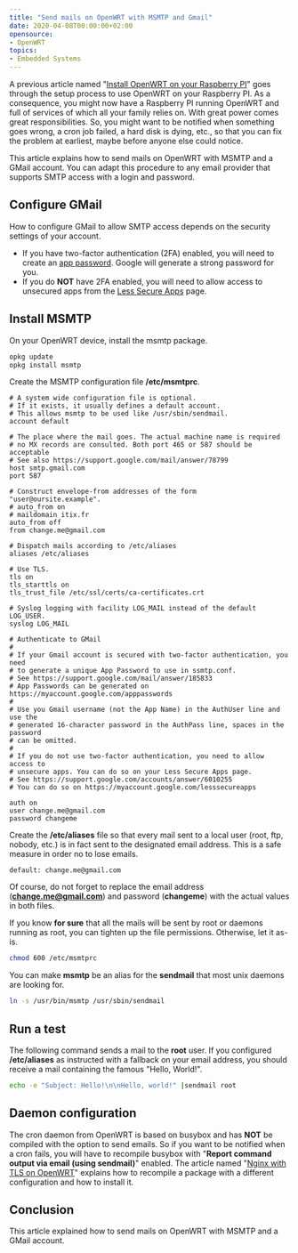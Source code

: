 ```yaml
---
title: "Send mails on OpenWRT with MSMTP and Gmail"
date: 2020-04-08T00:00:00+02:00
opensource:
- OpenWRT
topics:
- Embedded Systems
---
```


A previous article named "[Install OpenWRT on your Raspberry PI](../install-openwrt-raspberry-pi/)" goes through the setup process to use OpenWRT on your Raspberry PI.
As a consequence, you might now have a Raspberry PI running OpenWRT and full of services of which all your family relies on.
With great power comes great responsibilities.
So, you might want to be notified when something goes wrong, a cron job failed, a hard disk is dying, etc., so that you can fix the problem at earliest, maybe before anyone else could notice.

This article explains how to send mails on OpenWRT with MSMTP and a GMail account.
You can adapt this procedure to any email provider that supports SMTP access with a login and password.

## Configure GMail

How to configure GMail to allow SMTP access depends on the security settings of your account.

* If you have two-factor authentication (2FA) enabled, you will need to create an [app password](https://myaccount.google.com/apppasswords). Google will generate a strong password for you.
* If you do **NOT** have 2FA enabled, you will need to allow access to unsecured apps from the [Less Secure Apps](https://myaccount.google.com/lesssecureapps) page.

## Install MSMTP

On your OpenWRT device, install the msmtp package.

```sh
opkg update
opkg install msmtp
```

Create the MSMTP configuration file **/etc/msmtprc**.

```
# A system wide configuration file is optional.
# If it exists, it usually defines a default account.
# This allows msmtp to be used like /usr/sbin/sendmail.
account default

# The place where the mail goes. The actual machine name is required
# no MX records are consulted. Both port 465 or 587 should be acceptable
# See also https://support.google.com/mail/answer/78799
host smtp.gmail.com
port 587

# Construct envelope-from addresses of the form "user@oursite.example".
# auto_from on
# maildomain itix.fr
auto_from off
from change.me@gmail.com

# Dispatch mails according to /etc/aliases
aliases /etc/aliases

# Use TLS.
tls on
tls_starttls on
tls_trust_file /etc/ssl/certs/ca-certificates.crt

# Syslog logging with facility LOG_MAIL instead of the default LOG_USER.
syslog LOG_MAIL

# Authenticate to GMail
#
# If your Gmail account is secured with two-factor authentication, you need
# to generate a unique App Password to use in ssmtp.conf.
# See https://support.google.com/mail/answer/185833
# App Passwords can be generated on https://myaccount.google.com/apppasswords
#
# Use you Gmail username (not the App Name) in the AuthUser line and use the
# generated 16-character password in the AuthPass line, spaces in the password
# can be omitted.
#
# If you do not use two-factor authentication, you need to allow access to
# unsecure apps. You can do so on your Less Secure Apps page.
# See https://support.google.com/accounts/answer/6010255
# You can do so on https://myaccount.google.com/lesssecureapps

auth on
user change.me@gmail.com
password changeme
```

Create the **/etc/aliases** file so that every mail sent to a local user (root, ftp, nobody, etc.) is in fact sent to the designated email address.
This is a safe measure in order no to lose emails.

```
default: change.me@gmail.com
```

Of course, do not forget to replace the email address (**change.me@gmail.com**) and password (**changeme**) with the actual values in both files.

If you know **for sure** that all the mails will be sent by root or daemons running as root, you can tighten up the file permissions. Otherwise, let it as-is.

```sh
chmod 600 /etc/msmtprc
```

You can make **msmtp** be an alias for the **sendmail** that most unix daemons are looking for.

```sh
ln -s /usr/bin/msmtp /usr/sbin/sendmail
```

## Run a test

The following command sends a mail to the **root** user.
If you configured **/etc/aliases** as instructed with a fallback on your email address, you should receive a mail containing the famous "Hello, World!".

```sh
echo -e "Subject: Hello!\n\nHello, world!" |sendmail root
```

## Daemon configuration

The cron daemon from OpenWRT is based on busybox and has **NOT** be compiled with the option to send emails.
So if you want to be notified when a cron fails, you will have to recompile busybox with "**Report command output via email (using sendmail)**" enabled.
The article named "[Nginx with TLS on OpenWRT](../nginx-with-tls-on-openwrt/)" explains how to recompile a package with a different configuration and how to install it.

## Conclusion

This article explained how to send mails on OpenWRT with MSMTP and a GMail account.

